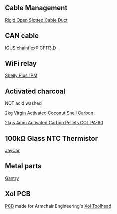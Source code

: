 ## Cable Management

[Rigid Open Slotted Cable Duct ](https://www.tradezone.com.au/product/nhp-25mm-x-30mm-x-2-metres-rigid-open-slotted-cable-duct-21104.html)

## CAN cable

[IGUS chainflex® CF113.D](https://www.igus.com.au/product/CF113_D?artnr=CF113.018.D)

## WiFi relay

[Shelly Plus 1PM](https://smartguys.com.au/smart-lighting/shelly-plus-1pm.html)

## Activated charcoal

NOT acid washed

[2kg Virgin Activated Coconut Shell Carbon](https://www.clarencewaterfilters.com.au/product/voc-removal-from-air-coco-a55-4x8-mesh-gac-carbon/)  

[2kgs 4mm Activated Carbon Pellets COL PA-60](https://www.clarencewaterfilters.com.au/product/4mm-activated-carbon-pellets-for-air-and-water-purification/)

## 100kΩ Glass NTC Thermistor

[JayCar](https://www.jaycar.com.au/100k-glass-ntc-thermistor/p/RN3446)

## Metal parts

[Gantry](https://github.com/3DPrintingMods/VoronTrident-AluminumG)

## Xol PCB

[PCB](https://github.com/ruiqimao/VoronStuff/tree/main/Xol_PCB) made for Armchair Engineering's [Xol Toolhead](https://github.com/Armchair-Engineering/Xol-Toolhead)

